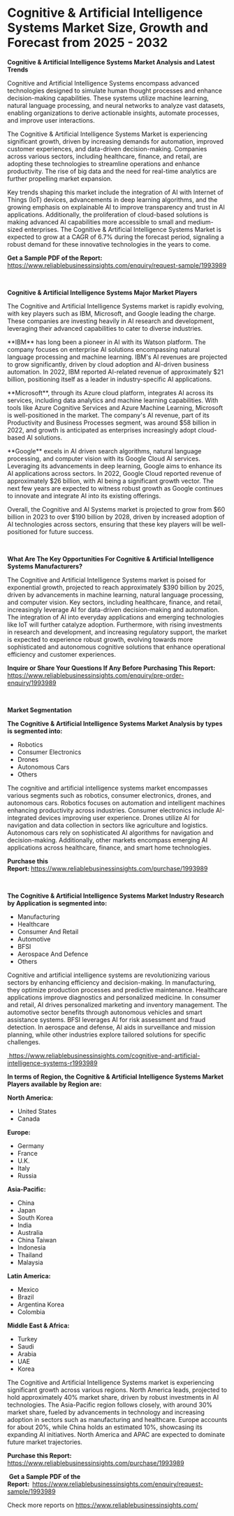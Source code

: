 <p><h1>Cognitive & Artificial Intelligence Systems Market Size, Growth and Forecast from 2025 - 2032</h1></p><p><strong>Cognitive & Artificial Intelligence Systems Market Analysis and Latest Trends</strong></p>
<p><p>Cognitive and Artificial Intelligence Systems encompass advanced technologies designed to simulate human thought processes and enhance decision-making capabilities. These systems utilize machine learning, natural language processing, and neural networks to analyze vast datasets, enabling organizations to derive actionable insights, automate processes, and improve user interactions.</p><p>The Cognitive & Artificial Intelligence Systems Market is experiencing significant growth, driven by increasing demands for automation, improved customer experiences, and data-driven decision-making. Companies across various sectors, including healthcare, finance, and retail, are adopting these technologies to streamline operations and enhance productivity. The rise of big data and the need for real-time analytics are further propelling market expansion.</p><p>Key trends shaping this market include the integration of AI with Internet of Things (IoT) devices, advancements in deep learning algorithms, and the growing emphasis on explainable AI to improve transparency and trust in AI applications. Additionally, the proliferation of cloud-based solutions is making advanced AI capabilities more accessible to small and medium-sized enterprises. The Cognitive & Artificial Intelligence Systems Market is expected to grow at a CAGR of 6.7% during the forecast period, signaling a robust demand for these innovative technologies in the years to come.</p></p>
<p><strong>Get a Sample PDF of the Report:&nbsp;</strong> <a href="https://www.reliablebusinessinsights.com/enquiry/request-sample/1993989?utm_campaign=2290&utm_medium=2&utm_source=Github&utm_content=ia&utm_term=12032025&utm_id=cognitive-artificial-intelligence-systems">https://www.reliablebusinessinsights.com/enquiry/request-sample/1993989</a></p>
<p>&nbsp;</p>
<p><strong>Cognitive & Artificial Intelligence Systems Major Market Players</strong></p>
<p><p>The Cognitive and Artificial Intelligence Systems market is rapidly evolving, with key players such as IBM, Microsoft, and Google leading the charge. These companies are investing heavily in AI research and development, leveraging their advanced capabilities to cater to diverse industries.</p><p>**IBM** has long been a pioneer in AI with its Watson platform. The company focuses on enterprise AI solutions encompassing natural language processing and machine learning. IBM's AI revenues are projected to grow significantly, driven by cloud adoption and AI-driven business automation. In 2022, IBM reported AI-related revenue of approximately $21 billion, positioning itself as a leader in industry-specific AI applications.</p><p>**Microsoft**, through its Azure cloud platform, integrates AI across its services, including data analytics and machine learning capabilities. With tools like Azure Cognitive Services and Azure Machine Learning, Microsoft is well-positioned in the market. The company's AI revenue, part of its Productivity and Business Processes segment, was around $58 billion in 2022, and growth is anticipated as enterprises increasingly adopt cloud-based AI solutions.</p><p>**Google** excels in AI driven search algorithms, natural language processing, and computer vision with its Google Cloud AI services. Leveraging its advancements in deep learning, Google aims to enhance its AI applications across sectors. In 2022, Google Cloud reported revenue of approximately $26 billion, with AI being a significant growth vector. The next few years are expected to witness robust growth as Google continues to innovate and integrate AI into its existing offerings.</p><p>Overall, the Cognitive and AI Systems market is projected to grow from $60 billion in 2023 to over $190 billion by 2028, driven by increased adoption of AI technologies across sectors, ensuring that these key players will be well-positioned for future success.</p></p>
<p>&nbsp;</p>
<p><strong>What Are The Key Opportunities For Cognitive & Artificial Intelligence Systems Manufacturers?</strong></p>
<p><p>The Cognitive and Artificial Intelligence Systems market is poised for exponential growth, projected to reach approximately $390 billion by 2025, driven by advancements in machine learning, natural language processing, and computer vision. Key sectors, including healthcare, finance, and retail, increasingly leverage AI for data-driven decision-making and automation. The integration of AI into everyday applications and emerging technologies like IoT will further catalyze adoption. Furthermore, with rising investments in research and development, and increasing regulatory support, the market is expected to experience robust growth, evolving towards more sophisticated and autonomous cognitive solutions that enhance operational efficiency and customer experiences.</p></p>
<p><strong>Inquire or Share Your Questions If Any Before Purchasing This Report:</strong> <a href="https://www.reliablebusinessinsights.com/enquiry/pre-order-enquiry/1993989?utm_campaign=2290&utm_medium=2&utm_source=Github&utm_content=ia&utm_term=12032025&utm_id=cognitive-artificial-intelligence-systems">https://www.reliablebusinessinsights.com/enquiry/pre-order-enquiry/1993989</a></p>
<p>&nbsp;</p>
<p><strong>Market Segmentation</strong></p>
<p><strong>The Cognitive & Artificial Intelligence Systems Market Analysis by types is segmented into:</strong></p>
<p><ul><li>Robotics</li><li>Consumer Electronics</li><li>Drones</li><li>Autonomous Cars</li><li>Others</li></ul></p>
<p><p>The cognitive and artificial intelligence systems market encompasses various segments such as robotics, consumer electronics, drones, and autonomous cars. Robotics focuses on automation and intelligent machines enhancing productivity across industries. Consumer electronics include AI-integrated devices improving user experience. Drones utilize AI for navigation and data collection in sectors like agriculture and logistics. Autonomous cars rely on sophisticated AI algorithms for navigation and decision-making. Additionally, other markets encompass emerging AI applications across healthcare, finance, and smart home technologies.</p></p>
<p><strong>Purchase this Report:&nbsp;</strong><a href="https://www.reliablebusinessinsights.com/purchase/1993989?utm_campaign=2290&utm_medium=2&utm_source=Github&utm_content=ia&utm_term=12032025&utm_id=cognitive-artificial-intelligence-systems">https://www.reliablebusinessinsights.com/purchase/1993989</a></p>
<p>&nbsp;</p>
<p><strong>The Cognitive & Artificial Intelligence Systems Market Industry Research by Application is segmented into:</strong></p>
<p><ul><li>Manufacturing</li><li>Healthcare</li><li>Consumer And Retail</li><li>Automotive</li><li>BFSI</li><li>Aerospace And Defence</li><li>Others</li></ul></p>
<p><p>Cognitive and artificial intelligence systems are revolutionizing various sectors by enhancing efficiency and decision-making. In manufacturing, they optimize production processes and predictive maintenance. Healthcare applications improve diagnostics and personalized medicine. In consumer and retail, AI drives personalized marketing and inventory management. The automotive sector benefits through autonomous vehicles and smart assistance systems. BFSI leverages AI for risk assessment and fraud detection. In aerospace and defense, AI aids in surveillance and mission planning, while other industries explore tailored solutions for specific challenges.</p></p>
<p><a href="https://www.reliablebusinessinsights.com/cognitive-and-artificial-intelligence-systems-r1993989?utm_campaign=2290&utm_medium=2&utm_source=Github&utm_content=ia&utm_term=12032025&utm_id=cognitive-artificial-intelligence-systems">&nbsp;https://www.reliablebusinessinsights.com/cognitive-and-artificial-intelligence-systems-r1993989</a></p>
<p><strong>In terms of Region, the Cognitive & Artificial Intelligence Systems Market Players available by Region are:</strong></p>
<p>
    <p> <strong> North America: </strong>
        <ul>
            <li>United States</li>
            <li>Canada</li>
        </ul>
        </p> 
    <p> <strong> Europe: </strong>
        <ul>
            <li>Germany</li>
            <li>France</li>
            <li>U.K.</li>
            <li>Italy</li>
            <li>Russia</li>
        </ul>
        </p> 
    <p> <strong> Asia-Pacific: </strong>
        <ul>
            <li>China</li>
            <li>Japan</li>
            <li>South Korea</li>
            <li>India</li>
            <li>Australia</li>
            <li>China Taiwan</li>
            <li>Indonesia</li>
            <li>Thailand</li>
            <li>Malaysia</li>
        </ul>
        </p> 
    <p> <strong> Latin America: </strong>
        <ul>
            <li>Mexico</li>
            <li>Brazil</li>
            <li>Argentina Korea</li>
            <li>Colombia</li>
        </ul>
        </p> 
    <p> <strong> Middle East & Africa: </strong>
        <ul>
            <li>Turkey</li>
            <li>Saudi</li>
            <li>Arabia</li>
            <li>UAE</li>
            <li>Korea</li>
        </ul>
    </p>
    </p>
<p><p>The Cognitive and Artificial Intelligence Systems market is experiencing significant growth across various regions. North America leads, projected to hold approximately 40% market share, driven by robust investments in AI technologies. The Asia-Pacific region follows closely, with around 30% market share, fueled by advancements in technology and increasing adoption in sectors such as manufacturing and healthcare. Europe accounts for about 20%, while China holds an estimated 10%, showcasing its expanding AI initiatives. North America and APAC are expected to dominate future market trajectories.</p></p>
<p><strong>Purchase this Report: </strong><a href="https://www.reliablebusinessinsights.com/purchase/1993989?utm_campaign=2290&utm_medium=2&utm_source=Github&utm_content=ia&utm_term=12032025&utm_id=cognitive-artificial-intelligence-systems">https://www.reliablebusinessinsights.com/purchase/1993989</a></p>
<p>&nbsp;<strong>Get a Sample PDF of the Report:&nbsp;&nbsp;</strong><a href="https://www.reliablebusinessinsights.com/enquiry/request-sample/1993989?utm_campaign=2290&utm_medium=2&utm_source=Github&utm_content=ia&utm_term=12032025&utm_id=cognitive-artificial-intelligence-systems">https://www.reliablebusinessinsights.com/enquiry/request-sample/1993989</a></p>
<p><strong></strong></p>
<p>Check more reports on <a href="https://www.reliablebusinessinsights.com/?utm_campaign=2290&utm_medium=2&utm_source=Github&utm_content=ia&utm_term=12032025&utm_id=cognitive-artificial-intelligence-systems">https://www.reliablebusinessinsights.com/</a></p>
